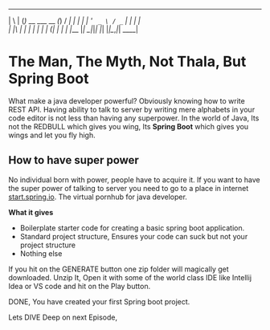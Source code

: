  _   _ _                 _    ____ 
| \ | (_)_ __ ___   __ _(_)  / ___|
|  \| | | '_ ` _ \ / _` | | | |    
| |\  | | | | | | | (_| | | | |___ 
|_| \_|_|_| |_| |_|\__,_|_|  \____|

# The Man, The Myth, Not Thala, But Spring Boot

What make a java developer powerful? Obviously knowing how to write REST API. Having ability to talk to server by writing mere alphabets in your code editor is not less than having any superpower. In the world of Java, Its not the REDBULL which gives you wing, Its **Spring Boot** which gives you wings and let you fly high.

## How to have super power

No individual born with power, people have to acquire it. If you want to have the super power of talking to server you need to go to a place in internet [start.spring.io](https://start.spring.io/). The virtual pornhub for java developer.

**What it gives**

- Boilerplate starter code for creating a basic spring boot application.
- Standard project structure, Ensures your code can suck but not your project structure
- Nothing else

If you hit on the GENERATE button one zip folder will magically get downloaded.
Unzip It, Open it with some of the world class IDE like Intellij Idea or VS code and hit on the Play button.

DONE, You have created your first Spring boot project.

Lets DIVE Deep on next Episode,
